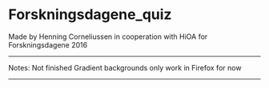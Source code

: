 # Forskningsdagene_quiz
Made by Henning Corneliussen in cooperation with HiOA for Forskningsdagene 2016

****************
Notes:
Not finished
Gradient backgrounds only work in Firefox for now
*****************
